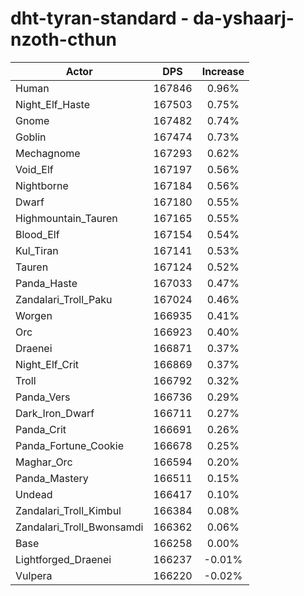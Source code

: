 # dht-tyran-standard - da-yshaarj-nzoth-cthun
| Actor | DPS | Increase |
|---|:---:|:---:|
|Human|167846|0.96%|
|Night_Elf_Haste|167503|0.75%|
|Gnome|167482|0.74%|
|Goblin|167474|0.73%|
|Mechagnome|167293|0.62%|
|Void_Elf|167197|0.56%|
|Nightborne|167184|0.56%|
|Dwarf|167180|0.55%|
|Highmountain_Tauren|167165|0.55%|
|Blood_Elf|167154|0.54%|
|Kul_Tiran|167141|0.53%|
|Tauren|167124|0.52%|
|Panda_Haste|167033|0.47%|
|Zandalari_Troll_Paku|167024|0.46%|
|Worgen|166935|0.41%|
|Orc|166923|0.40%|
|Draenei|166871|0.37%|
|Night_Elf_Crit|166869|0.37%|
|Troll|166792|0.32%|
|Panda_Vers|166736|0.29%|
|Dark_Iron_Dwarf|166711|0.27%|
|Panda_Crit|166691|0.26%|
|Panda_Fortune_Cookie|166678|0.25%|
|Maghar_Orc|166594|0.20%|
|Panda_Mastery|166511|0.15%|
|Undead|166417|0.10%|
|Zandalari_Troll_Kimbul|166384|0.08%|
|Zandalari_Troll_Bwonsamdi|166362|0.06%|
|Base|166258|0.00%|
|Lightforged_Draenei|166237|-0.01%|
|Vulpera|166220|-0.02%|
